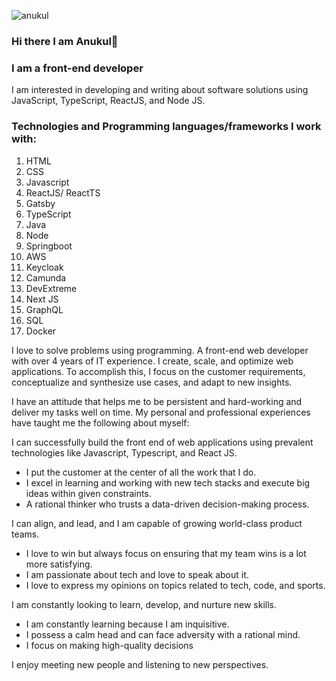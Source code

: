 ![anukul](https://pbs.twimg.com/profile_banners/2267376860/1600339582/1080x360)
### Hi there I am Anukul👋
### I am a front-end developer


I am interested in developing and writing about software solutions
using JavaScript, TypeScript, ReactJS, and Node JS.

### Technologies and Programming languages/frameworks I work with:
1) HTML
2) CSS
3) Javascript
4) ReactJS/ ReactTS
5) Gatsby
6) TypeScript
7) Java
8) Node
9) Springboot
10) AWS
11) Keycloak
12) Camunda
13) DevExtreme
14) Next JS
15) GraphQL
16) SQL
17) Docker

I love to solve problems using programming. A front-end web developer with over 4 years of IT experience.  I create, scale, and optimize web applications. To accomplish this, I focus on the customer requirements, conceptualize and synthesize use cases, and adapt to new insights. 

I have an attitude that helps me to be persistent and hard-working and deliver my tasks well on time. My personal and professional experiences have taught me the following about myself:

I can successfully build the front end of web applications using prevalent technologies like Javascript, Typescript, and React JS.
- I put the customer at the center of all the work that I do.
- I excel in learning and working with new tech stacks and execute big ideas within given constraints. 
- A rational thinker who trusts a data-driven decision-making process. 

I can align, and lead, and I am capable of growing world-class product teams.
- I love to win but always focus on ensuring that my team wins is a lot more satisfying.
- I am passionate about tech and love to speak about it. 
- I love to express my opinions on topics related to tech, code, and sports.

I am constantly looking to learn, develop, and nurture new skills. 
- I am constantly learning because I am inquisitive.
- I possess a calm head and can face adversity with a rational mind.
- I focus on making high-quality decisions

I enjoy meeting new people and listening to new perspectives.


<!--
**AnukulPK/AnukulPK** is a ✨ _special_ ✨ repository because its `README.md` (this file) appears on your GitHub profile.

Here are some ideas to get you started:

- 🔭 I’m currently working on ...
- 🌱 I’m currently learning ...
- 👯 I’m looking to collaborate on ...
- 🤔 I’m looking for help with ...
- 💬 Ask me about ...
- 📫 How to reach me: ...
- 😄 Pronouns: ...
- ⚡ Fun fact: ...
-->
